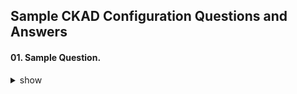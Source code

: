 ## Sample CKAD Configuration Questions and Answers

#### 01. Sample Question.

<details><summary>show</summary>
<p>

```bash
Sample

```

</p>
</details>